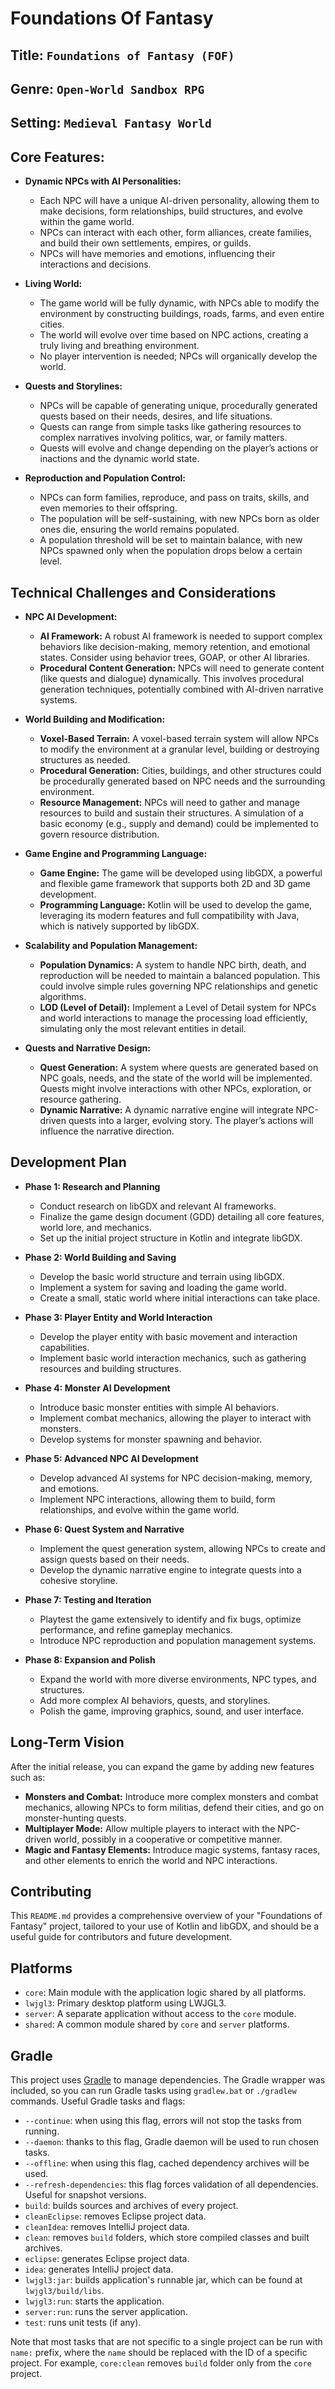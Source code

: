 # Foundations Of Fantasy

## Title: `Foundations of Fantasy (FOF)`

## Genre: `Open-World Sandbox RPG`

## Setting: `Medieval Fantasy World`

## Core Features:

- **Dynamic NPCs with AI Personalities:**
    - Each NPC will have a unique AI-driven personality, allowing them to make decisions, form relationships, build structures, and evolve within the game world.
    - NPCs can interact with each other, form alliances, create families, and build their own settlements, empires, or guilds.
    - NPCs will have memories and emotions, influencing their interactions and decisions.

- **Living World:**
    - The game world will be fully dynamic, with NPCs able to modify the environment by constructing buildings, roads, farms, and even entire cities.
    - The world will evolve over time based on NPC actions, creating a truly living and breathing environment.
    - No player intervention is needed; NPCs will organically develop the world.

- **Quests and Storylines:**
    - NPCs will be capable of generating unique, procedurally generated quests based on their needs, desires, and life situations.
    - Quests can range from simple tasks like gathering resources to complex narratives involving politics, war, or family matters.
    - Quests will evolve and change depending on the player’s actions or inactions and the dynamic world state.

- **Reproduction and Population Control:**
    - NPCs can form families, reproduce, and pass on traits, skills, and even memories to their offspring.
    - The population will be self-sustaining, with new NPCs born as older ones die, ensuring the world remains populated.
    - A population threshold will be set to maintain balance, with new NPCs spawned only when the population drops below a certain level.

## Technical Challenges and Considerations

- **NPC AI Development:**
    - **AI Framework:** A robust AI framework is needed to support complex behaviors like decision-making, memory retention, and emotional states. Consider using behavior trees, GOAP, or other AI libraries.
    - **Procedural Content Generation:** NPCs will need to generate content (like quests and dialogue) dynamically. This involves procedural generation techniques, potentially combined with AI-driven narrative systems.

- **World Building and Modification:**
    - **Voxel-Based Terrain:** A voxel-based terrain system will allow NPCs to modify the environment at a granular level, building or destroying structures as needed.
    - **Procedural Generation:** Cities, buildings, and other structures could be procedurally generated based on NPC needs and the surrounding environment.
    - **Resource Management:** NPCs will need to gather and manage resources to build and sustain their structures. A simulation of a basic economy (e.g., supply and demand) could be implemented to govern resource distribution.

- **Game Engine and Programming Language:**
    - **Game Engine:** The game will be developed using libGDX, a powerful and flexible game framework that supports both 2D and 3D game development.
    - **Programming Language:** Kotlin will be used to develop the game, leveraging its modern features and full compatibility with Java, which is natively supported by libGDX.

- **Scalability and Population Management:**
    - **Population Dynamics:** A system to handle NPC birth, death, and reproduction will be needed to maintain a balanced population. This could involve simple rules governing NPC relationships and genetic algorithms.
    - **LOD (Level of Detail):** Implement a Level of Detail system for NPCs and world interactions to manage the processing load efficiently, simulating only the most relevant entities in detail.

- **Quests and Narrative Design:**
    - **Quest Generation:** A system where quests are generated based on NPC goals, needs, and the state of the world will be implemented. Quests might involve interactions with other NPCs, exploration, or resource gathering.
    - **Dynamic Narrative:** A dynamic narrative engine will integrate NPC-driven quests into a larger, evolving story. The player’s actions will influence the narrative direction.

## Development Plan

- **Phase 1: Research and Planning**
    - Conduct research on libGDX and relevant AI frameworks.
    - Finalize the game design document (GDD) detailing all core features, world lore, and mechanics.
    - Set up the initial project structure in Kotlin and integrate libGDX.

- **Phase 2: World Building and Saving**
    - Develop the basic world structure and terrain using libGDX.
    - Implement a system for saving and loading the game world.
    - Create a small, static world where initial interactions can take place.

- **Phase 3: Player Entity and World Interaction**
    - Develop the player entity with basic movement and interaction capabilities.
    - Implement basic world interaction mechanics, such as gathering resources and building structures.

- **Phase 4: Monster AI Development**
    - Introduce basic monster entities with simple AI behaviors.
    - Implement combat mechanics, allowing the player to interact with monsters.
    - Develop systems for monster spawning and behavior.

- **Phase 5: Advanced NPC AI Development**
    - Develop advanced AI systems for NPC decision-making, memory, and emotions.
    - Implement NPC interactions, allowing them to build, form relationships, and evolve within the game world.

- **Phase 6: Quest System and Narrative**
    - Implement the quest generation system, allowing NPCs to create and assign quests based on their needs.
    - Develop the dynamic narrative engine to integrate quests into a cohesive storyline.

- **Phase 7: Testing and Iteration**
    - Playtest the game extensively to identify and fix bugs, optimize performance, and refine gameplay mechanics.
    - Introduce NPC reproduction and population management systems.

- **Phase 8: Expansion and Polish**
    - Expand the world with more diverse environments, NPC types, and structures.
    - Add more complex AI behaviors, quests, and storylines.
    - Polish the game, improving graphics, sound, and user interface.

## Long-Term Vision

After the initial release, you can expand the game by adding new features such as:

- **Monsters and Combat:** Introduce more complex monsters and combat mechanics, allowing NPCs to form militias, defend their cities, and go on monster-hunting quests.
- **Multiplayer Mode:** Allow multiple players to interact with the NPC-driven world, possibly in a cooperative or competitive manner.
- **Magic and Fantasy Elements:** Introduce magic systems, fantasy races, and other elements to enrich the world and NPC interactions.

## Contributing

This `README.md` provides a comprehensive overview of your "Foundations of Fantasy" project, tailored to your use of Kotlin and libGDX, and should be a useful guide for contributors and future development.

## Platforms

- `core`: Main module with the application logic shared by all platforms.
- `lwjgl3`: Primary desktop platform using LWJGL3.
- `server`: A separate application without access to the `core` module.
- `shared`: A common module shared by `core` and `server` platforms.

## Gradle

This project uses [Gradle](https://gradle.org/) to manage dependencies.
The Gradle wrapper was included, so you can run Gradle tasks using `gradlew.bat` or `./gradlew` commands.
Useful Gradle tasks and flags:

- `--continue`: when using this flag, errors will not stop the tasks from running.
- `--daemon`: thanks to this flag, Gradle daemon will be used to run chosen tasks.
- `--offline`: when using this flag, cached dependency archives will be used.
- `--refresh-dependencies`: this flag forces validation of all dependencies. Useful for snapshot versions.
- `build`: builds sources and archives of every project.
- `cleanEclipse`: removes Eclipse project data.
- `cleanIdea`: removes IntelliJ project data.
- `clean`: removes `build` folders, which store compiled classes and built archives.
- `eclipse`: generates Eclipse project data.
- `idea`: generates IntelliJ project data.
- `lwjgl3:jar`: builds application's runnable jar, which can be found at `lwjgl3/build/libs`.
- `lwjgl3:run`: starts the application.
- `server:run`: runs the server application.
- `test`: runs unit tests (if any).

Note that most tasks that are not specific to a single project can be run with `name:` prefix, where the `name` should be replaced with the ID of a specific project.
For example, `core:clean` removes `build` folder only from the `core` project.
